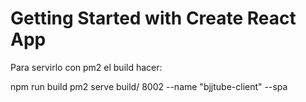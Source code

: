 # Getting Started with Create React App
Para servirlo con pm2 el build hacer:

npm run build
pm2 serve build/ 8002 --name "bjjtube-client" --spa